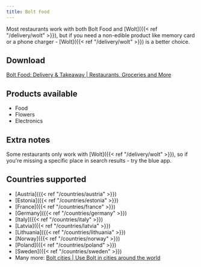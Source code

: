 ```yaml
---
title: Bolt Food
---
```


Most restaurants work with both Bolt Food and [Wolt]({{< ref "/delivery/wolt" >}}), but if you need a non-edible product like memory card or a phone charger - [Wolt]({{< ref "/delivery/wolt" >}}) is a better choice.

## Download
[Bolt Food: Delivery & Takeaway | Restaurants, Groceries and More](https://bolt.eu/food/)

## Products available
- Food
- Flowers
- Electronics

## Extra notes
Some restaurants only work with [Wolt]({{< ref "/delivery/wolt" >}}), so if you're missing a specific place in search results - try the blue app.

## Countries supported
- [Austria]({{< ref "/countries/austria" >}})
- [Estonia]({{< ref "/countries/estonia" >}})
- [France]({{< ref "/countries/france" >}})
- [Germany]({{< ref "/countries/germany" >}})
- [Italy]({{< ref "/countries/italy" >}})
- [Latvia]({{< ref "/countries/latvia" >}})
- [Lithuania]({{< ref "/countries/lithuania" >}})
- [Norway]({{< ref "/countries/norway" >}})
- [Poland]({{< ref "/countries/poland" >}})
- [Sweden]({{< ref "/countries/sweden" >}})
- Many more: [Bolt cities | Use Bolt in cities around the world](https://bolt.eu/en/cities/) 
